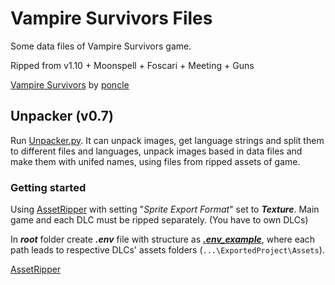 # Vampire Survivors Files

Some data files of Vampire Survivors game.

Ripped from v1.10 + Moonspell + Foscari + Meeting + Guns

[Vampire Survivors](https://store.steampowered.com/app/1794680/Vampire_Survivors/) by [poncle](https://poncle.games)


## Unpacker (v0.7)

Run [Unpacker.py](Unpacker.py). It can unpack images, get language strings and split them to different files and languages, 
unpack images based in data files and make them with unifed names,
using files from ripped assets of game.

### Getting started

Using [AssetRipper](https://github.com/AssetRipper/AssetRipper) with setting "_Sprite Export Format_" set to _**Texture**_.
Main game and each DLC must be ripped separately. (You have to own DLCs)

In _**root**_ folder create _**.env**_ file with structure as _**[.env_example](.env_example)**_, where each path leads to
respective DLCs' assets folders (`...\ExportedProject\Assets`).

[AssetRipper](https://github.com/AssetRipper/AssetRipper)
